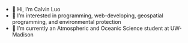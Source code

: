 - 👋 Hi, I’m Calvin Luo
- 👀 I’m interested in programming, web-developing, geospatial programming, and environmental protection
- 🌱 I’m currently an Atmospheric and Oceanic Science student at UW-Madison


<!---
zluo43/zluo43 is a ✨ special ✨ repository because its `README.md` (this file) appears on your GitHub profile.
You can click the Preview link to take a look at your changes.
--->
